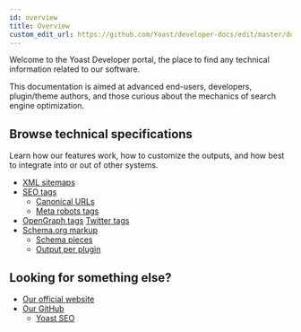 ```yaml
---
id: overview
title: Overview
custom_edit_url: https://github.com/Yoast/developer-docs/edit/master/docs/overview.md
---
```


Welcome to the Yoast Developer portal, the place to find any technical information related to our software.

This documentation is aimed at advanced end-users, developers, plugin/theme authors, and those curious about the mechanics of search engine optimization.

## Browse technical specifications
Learn how our features work, how to customize the outputs, and how best to integrate into or out of other systems.

- [XML sitemaps](features/xml-sitemaps/overview.md)
- [SEO tags](features/seo-tags/canonical-urls/overview.md)
  - [Canonical URLs](features/seo-tags/canonical-urls/overview.md)
  - [Meta robots tags](features/seo-tags/meta-robots/overview.md)
- [OpenGraph tags](features/opengraph/overview.md)
  [Twitter tags](features/twitter/functional-specification.md)
- [Schema.org markup](features/schema/overview.md)
  - [Schema pieces](/features/schema/pieces.md)
  - [Output per plugin](/features/schema/plugins.md)

## Looking for something else?
- [Our official website](https://yoast.com)
- [Our GitHub](https://github.com/Yoast)
  - [Yoast SEO](https://github.com/Yoast/wordpress-seo)
